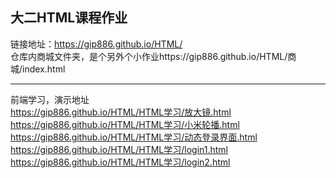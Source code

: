 ## 大二HTML课程作业
链接地址：https://gip886.github.io/HTML/  
仓库内商城文件夹，是个另外个小作业https://gip886.github.io/HTML/商城/index.html
***
前端学习，演示地址  
https://gip886.github.io/HTML/HTML学习/放大镜.html  
https://gip886.github.io/HTML/HTML学习/小米轮播.html  
https://gip886.github.io/HTML/HTML学习/动态登录界面.html  
https://gip886.github.io/HTML/HTML学习/login1.html  
https://gip886.github.io/HTML/HTML学习/login2.html
